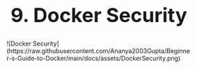<h1 style=font-size:45px align='center'>9. Docker Security</h1>
<figure markdown>
  ![Docker Security](https://raw.githubusercontent.com/Ananya2003Gupta/Beginner-s-Guide-to-Docker/main/docs/assets/DockerSecurity.png)
</figure>